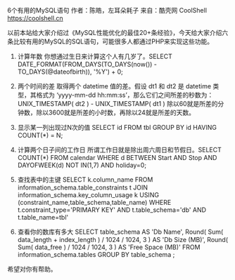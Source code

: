 6个有用的MySQL语句
作者：陈皓，左耳朵耗子
来自：酷壳网 CoolShell https://coolshell.cn

以前本站给大家介绍过《MySQL性能优化的最佳20+条经验》，今天给大家介绍六条比较有用的MySQL的SQL语句，可能很多人都通过PHP来实现这些功能。
1. 计算年数
你想通过生日来计算这个人有几岁了。SELECT DATE_FORMAT(FROM_DAYS(TO_DAYS(now()) - TO_DAYS(@dateofbirth)), '%Y') + 0;

2. 两个时间的差
取得两个 datetime 值的差。假设 dt1 和 dt2 是 datetime 类型，其格式为 ‘yyyy-mm-dd hh:mm:ss’，那么它们之间所差的秒数为： UNIX_TIMESTAMP( dt2 ) - UNIX_TIMESTAMP( dt1 ) 除以60就是所差的分钟数，除以3600就是所差的小时数，再除以24就是所差的天数。

3. 显示某一列出现过N次的值
SELECT id FROM tbl GROUP BY id HAVING COUNT(*) = N;

4. 计算两个日子间的工作日
所谓工作日就是除出周六周日和节假日。SELECT COUNT(*) FROM calendar WHERE d BETWEEN Start AND Stop AND DAYOFWEEK(d) NOT IN(1,7) AND holiday=0;

5. 查找表中的主键
SELECT k.column_name FROM information_schema.table_constraints t JOIN information_schema.key_column_usage k USING (constraint_name,table_schema,table_name) WHERE t.constraint_type='PRIMARY KEY' AND t.table_schema='db' AND t.table_name=tbl'

6. 查看你的数库有多大
SELECT table_schema AS 'Db Name', Round( Sum( data_length + index_length ) / 1024 / 1024, 3 ) AS 'Db Size (MB)', Round( Sum( data_free ) / 1024 / 1024, 3 ) AS 'Free Space (MB)' FROM information_schema.tables GROUP BY table_schema ;

希望对你有帮助。